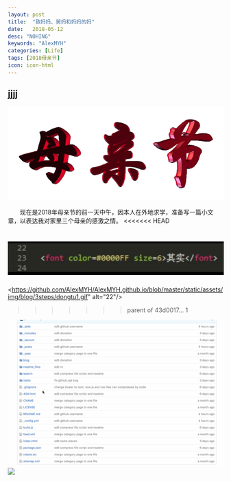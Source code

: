 ```yaml
---
layout: post
title:  "致妈妈、舅妈和妈妈的妈"
date:   2018-05-12
desc: "NOHING"
keywords: "AlexMYH"
categories: [Life]
tags: [2018母亲节]
icon: icon-html
---
```





## jjjj

![ddd](https://github.com/AlexMYH/AlexMYH.github.io/blob/master/static/assets/img/blog/mother.gif)

&emsp;&emsp;现在是2018年母亲节的前一天中午，因本人在外地求学，准备写一篇小文章，以表达我对家里三个母亲的感激之情。
<<<<<<< HEAD

![dongtu](https://github.com/AlexMYH/AlexMYH.github.io/blob/master/static/assets/img/blog/11.jpg)
=======
<https://github.com/AlexMYH/AlexMYH.github.io/blob/master/static/assets/img/blog/3steps/dongtu1.gif" alt="22"/>
>>>>>>> parent of 43d0017... 1

![image](https://github.com/AlexMYH/AlexMYH.github.io/blob/master/static/assets/img/blog/edit.gif)
  <img src="{{ site.img_path }}/3steps/mother.gif" width="75%">